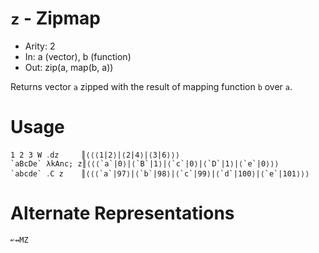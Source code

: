 # `z` - Zipmap

- Arity: 2
- In: a (vector), b (function)
- Out: zip(a, map(b, a))

Returns vector `a` zipped with the result of mapping function `b` over `a`.

# Usage
```
1 2 3 W ․dz     ║⟨⟨⟨1|2⟩|⟨2|4⟩|⟨3|6⟩⟩⟩
`aBcDe` λkAnc; z║⟨⟨⟨`a`|0⟩|⟨`B`|1⟩|⟨`c`|0⟩|⟨`D`|1⟩|⟨`e`|0⟩⟩⟩
`abcde` ․C z    ║⟨⟨⟨`a`|97⟩|⟨`b`|98⟩|⟨`c`|99⟩|⟨`d`|100⟩|⟨`e`|101⟩⟩⟩
```

# Alternate Representations

```
↜↭MZ
```
